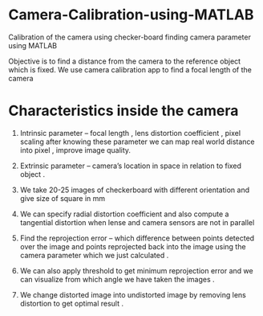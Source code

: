# Camera-Calibration-using-MATLAB
Calibration of the camera using checker-board finding camera parameter using MATLAB


Objective is to find a distance from the camera to the reference object which is fixed.
We use camera calibration app to find a focal length of the camera 
# Characteristics inside the camera 
1) Intrinsic parameter – focal length , lens distortion coefficient , pixel scaling after knowing these parameter we can map real world distance into pixel , improve image quality.

2) Extrinsic parameter – camera’s location in space in relation to fixed object .

3) We take 20-25 images of checkerboard with different orientation and give size of square in mm 
4) We can specify radial distortion coefficient and also compute a tangential distortion when lense and camera sensors are not in parallel 

5) Find the reprojection error – which difference between points detected over the image and points reprojected back into the image using the camera parameter which we just calculated . 

6) We can also apply threshold to get minimum reprojection error and we can visualize from which angle we have taken the images .

7) We change distorted image into undistorted image by removing lens distortion to get optimal result .

